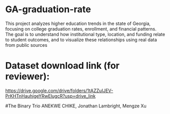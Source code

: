 # GA-graduation-rate
This project analyzes higher education trends in the state of Georgia, focusing on college graduation rates, enrollment, and financial patterns. The goal is to understand how institutional type, location, and funding relate to student outcomes, and to visualize these relationships using real data from public sources

# Dataset download link (for reviewer):
https://drive.google.com/drive/folders/1tAZZuIJEV-PrKHTnHauhigeYRwElugcR?usp=drive_link


#The Binary Trio
ANEKWE CHIKE,  Jonathan Lambright,  Mengze Xu
